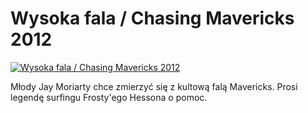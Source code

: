 Wysoka fala / Chasing Mavericks 2012 
=============
[![Wysoka fala / Chasing Mavericks 2012 ](http://vidos.pl/images/player.gif)](http://vidos.pl/wysoka-fala-chasing-mavericks-2012)

 Młody Jay Moriarty chce zmierzyć się z kultową falą Mavericks. Prosi legendę surfingu Frosty'ego Hessona o pomoc.
